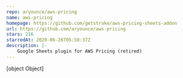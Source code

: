 ```yaml
---
repo: aryounce/aws-pricing
name: aws-pricing
homepage: https://github.com/getstrake/aws-pricing-sheets-addon
url: https://github.com/aryounce/aws-pricing
stars: 216
starredAt: 2020-06-26T05:58:37Z
description: |-
    Google Sheets plugin for AWS Pricing (retired)
---
```


[object Object]
